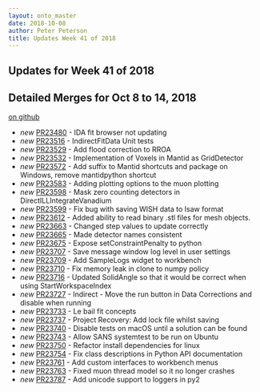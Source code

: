 ```yaml
---
layout: onto_master
date: 2018-10-08
author: Peter Peterson
title: Updates Week 41 of 2018
---
```

Updates for Week 41 of 2018
---------------------------

Detailed Merges for Oct 8 to 14, 2018
-------------------------------------
[on github](https://github.com/mantidproject/mantid/pulls?q=is%3Apr+merged%3A2018-10-09..2018-10-14)

* *new* [PR23480](https://github.com/mantidproject/mantid/pull/23480) - IDA fit browser not updating
* *new* [PR23516](https://github.com/mantidproject/mantid/pull/23516) - IndirectFitData Unit tests
* *new* [PR23529](https://github.com/mantidproject/mantid/pull/23529) - Add flood correction to RROA
* *new* [PR23532](https://github.com/mantidproject/mantid/pull/23532) - Implementation of Voxels in Mantid as GridDetector
* *new* [PR23572](https://github.com/mantidproject/mantid/pull/23572) - Add suffix to Mantid shortcuts and package on Windows, remove mantidpython shortcut
* *new* [PR23583](https://github.com/mantidproject/mantid/pull/23583) - Adding plotting options to the muon plotting
* *new* [PR23598](https://github.com/mantidproject/mantid/pull/23598) - Mask zero counting detectors in DirectILLIntegrateVanadium
* *new* [PR23599](https://github.com/mantidproject/mantid/pull/23599) - Fix bug with saving WISH data to Isaw format
* *new* [PR23612](https://github.com/mantidproject/mantid/pull/23612) - Added ability to read binary .stl files for mesh objects.
* *new* [PR23663](https://github.com/mantidproject/mantid/pull/23663) - Changed step values to update correctly
* *new* [PR23665](https://github.com/mantidproject/mantid/pull/23665) - Made detector names consistent
* *new* [PR23675](https://github.com/mantidproject/mantid/pull/23675) - Expose setConstraintPenalty to python
* *new* [PR23707](https://github.com/mantidproject/mantid/pull/23707) - Save message window log level in user settings
* *new* [PR23709](https://github.com/mantidproject/mantid/pull/23709) - Add SampleLogs widget to workbench
* *new* [PR23710](https://github.com/mantidproject/mantid/pull/23710) - Fix memory leak in clone to numpy policy
* *new* [PR23716](https://github.com/mantidproject/mantid/pull/23716) - Updated SolidAngle so that it would be correct when using StartWorkspaceIndex
* *new* [PR23727](https://github.com/mantidproject/mantid/pull/23727) - Indirect - Move the run button in Data Corrections and disable when running
* *new* [PR23733](https://github.com/mantidproject/mantid/pull/23733) - Le bail fit concepts
* *new* [PR23737](https://github.com/mantidproject/mantid/pull/23737) - Project Recovery: Add lock file whilst saving
* *new* [PR23740](https://github.com/mantidproject/mantid/pull/23740) - Disable tests on macOS until a solution can be found
* *new* [PR23743](https://github.com/mantidproject/mantid/pull/23743) - Allow SANS systemtest to be run on Ubuntu
* *new* [PR23750](https://github.com/mantidproject/mantid/pull/23750) - Refactor install dependencies for linux
* *new* [PR23754](https://github.com/mantidproject/mantid/pull/23754) - Fix class descriptions in Python API documentation
* *new* [PR23761](https://github.com/mantidproject/mantid/pull/23761) - Add custom interfaces to workbench menus
* *new* [PR23763](https://github.com/mantidproject/mantid/pull/23763) - Fixed muon thread model so it no longer crashes
* *new* [PR23787](https://github.com/mantidproject/mantid/pull/23787) - Add unicode support to loggers in py2
